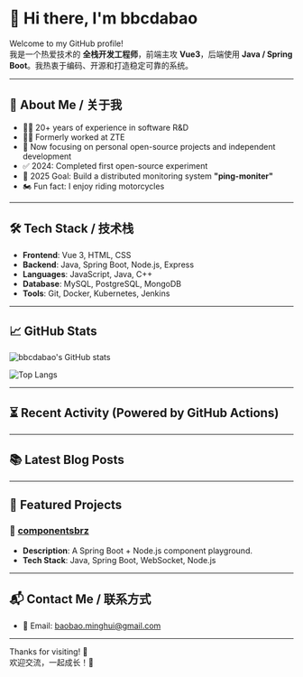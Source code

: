 # 👋 Hi there, I'm bbcdabao

Welcome to my GitHub profile!  
我是一个热爱技术的 **全栈开发工程师**，前端主攻 **Vue3**，后端使用 **Java / Spring Boot**。我热衷于编码、开源和打造稳定可靠的系统。

---

## 🚀 About Me / 关于我

- 👨‍💻 20+ years of experience in software R&D
- 🧑‍💻 Formerly worked at ZTE
- 🌱 Now focusing on personal open-source projects and independent development
- ✅ 2024: Completed first open-source experiment
- 🎯 2025 Goal: Build a distributed monitoring system **"ping-moniter"**
- 🏍️ Fun fact: I enjoy riding motorcycles

---

## 🛠 Tech Stack / 技术栈

- **Frontend**: Vue 3, HTML, CSS
- **Backend**: Java, Spring Boot, Node.js, Express
- **Languages**: JavaScript, Java, C++
- **Database**: MySQL, PostgreSQL, MongoDB
- **Tools**: Git, Docker, Kubernetes, Jenkins

---

## 📈 GitHub Stats

![bbcdabao's GitHub stats](https://github-readme-stats.vercel.app/api?username=bbcdabao&show_icons=true&theme=radical)

![Top Langs](https://github-readme-stats.vercel.app/api/top-langs/?username=bbcdabao&layout=compact&theme=radical)

---

## ⏳ Recent Activity (Powered by GitHub Actions)

<!--START_SECTION:activity-->
<!--END_SECTION:activity-->

---

## 📚 Latest Blog Posts

<!-- BLOG-POST-LIST:START -->
<!-- BLOG-POST-LIST:END -->

---

## 🌟 Featured Projects

### 🔧 [componentsbrz](https://github.com/bbcdabao/componentsbrz)
- **Description**: A Spring Boot + Node.js component playground.
- **Tech Stack**: Java, Spring Boot, WebSocket, Node.js

<!-- 如果你有截图可以插入如下 -->
<!-- ![componentsbrz preview](./images/componentsbrz-preview.png) -->

---

## 📬 Contact Me / 联系方式

- 📧 Email: [baobao.minghui@gmail.com](mailto:baobao.minghui@gmail.com)

---

Thanks for visiting! 🚀  
欢迎交流，一起成长！🌱
